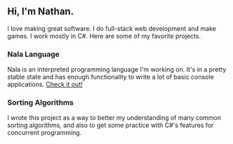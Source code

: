 ## Hi, I'm Nathan.
I love making great software. I do full-stack web development and make games. I work mostly in C#. Here are some of my favorite projects.

### Nala Language
Nala is an interpreted programming language I'm working on. It's in a pretty stable state and has enough functionality to write a lot of basic console applications. [Check it out!](https://github.com/ntwiles/nala)

### Sorting Algorithms
I wrote this project as a way to better my understanding of many common sorting algorithms, and also to get some practice with C#'s features for concurrent programming.


